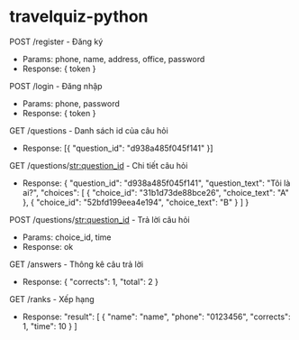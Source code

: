 # travelquiz-python


POST /register - Đăng ký
- Params: phone, name, address, office, password
- Response: { token }


POST /login - Đăng nhập
- Params: phone, password
- Response: { token }


GET /questions - Danh sách id của câu hỏi
- Response: [{ "question_id": "d938a485f045f141" }]


GET /questions/<str:question_id> - Chi tiết câu hỏi
- Response: {
    "question_id": "d938a485f045f141",
    "question_text": "Tôi là ai?",
    "choices": [
        {
            "choice_id": "31b1d73de88bce26",
            "choice_text": "A"
        },
        {
            "choice_id": "52bfd199eea4e194",
            "choice_text": "B"
        }
    ]
}


POST /questions/<str:question_id> - Trả lời câu hỏi
- Params: choice_id, time
- Response: ok


GET /answers - Thông kê câu trả lời
- Response: {
    "corrects": 1,
    "total": 2
}


GET /ranks - Xếp hạng
- Response: "result": [
    {
        "name": "name",
        "phone": "0123456",
        "corrects": 1,
        "time": 10
    }
]
